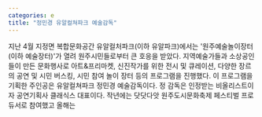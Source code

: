 ```yaml
---
categories: e
title: "정민경 유알컬쳐파크 예술감독"
---
```

지난 4월 지정면 복합문화공간 유알컬처파크(이하 유알파크)에서는 &#39;원주예술놀이장터(이하 예술장터)&#39;가 열려 원주시민들로부터 큰 호응을 받았다. 지역예술가들과 소상공인들이 만든 문화행사로 아트&프리마켓, 신진작가를 위한 전시 및 큐레이션, 다양한 장르의 공연 및 시민 버스킹, 시민 참여 놀이 장터 등의 프로그램을 진행했다. 이 프로그램을 기획한 주인공은 유알컬쳐파크 정민경 예술감독이다. 정 감독은 인정받는 비올리스트이자 공연기획사 클래식스 대표이다. 작년에는 닷닷다앗 원주도시문화축제 페스티벌 프로듀서로 참여했고 올해는